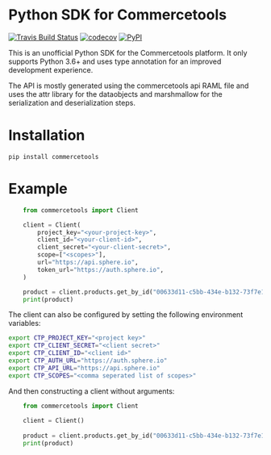 # Python SDK for Commercetools

[![Travis Build Status](https://travis-ci.org/labd/commercetools-python-sdk.svg?branch=master)](https://travis-ci.org/labd/commercetools-python-sdk)
[![codecov](https://codecov.io/gh/LabD/commercetools-python-sdk/branch/master/graph/badge.svg)](https://codecov.io/gh/LabD/commercetools-python-sdk)
[![PyPI](https://img.shields.io/pypi/v/commercetools.svg)](https://pypi.org/project/commercetools/)


This is an unofficial Python SDK for the Commercetools platform. It only
supports Python 3.6+ and uses type annotation for an improved development
experience.

The API is mostly generated using the commercetools api RAML file and uses the
attr library for the dataobjects and marshmallow for the serialization and
deserialization steps.

# Installation

    pip install commercetools

# Example 

```python
    from commercetools import Client

    client = Client(
        project_key="<your-project-key>",
        client_id="<your-client-id>",
        client_secret="<your-client-secret>",
        scope=["<scopes>"],
        url="https://api.sphere.io", 
        token_url="https://auth.sphere.io",
    )

    product = client.products.get_by_id("00633d11-c5bb-434e-b132-73f7e130b4e3")
    print(product)
```

The client can also be configured by setting the following environment variables:


```bash
export CTP_PROJECT_KEY="<project key>"
export CTP_CLIENT_SECRET="<client secret>"
export CTP_CLIENT_ID="<client id>"
export CTP_AUTH_URL="https://auth.sphere.io"
export CTP_API_URL="https://api.sphere.io"
export CTP_SCOPES="<comma seperated list of scopes>"
```

And then constructing a client without arguments:

```python
    from commercetools import Client
    
    client = Client()
    
    product = client.products.get_by_id("00633d11-c5bb-434e-b132-73f7e130b4e3")
    print(product)
```
